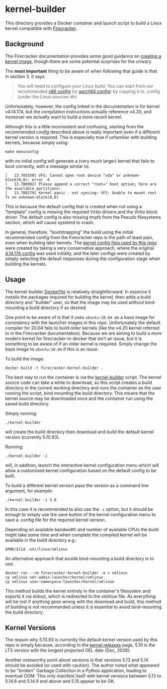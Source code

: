 # kernel-builder
This directory provides a Docker container and launch script to build a Linux kernel compatible with [Firecracker](https://github.com/firecracker-microvm/firecracker).

## Background
The Firecracker documentation provides some good guidance on [creating a kernel image](https://github.com/firecracker-microvm/firecracker/blob/main/docs/rootfs-and-kernel-setup.md#creating-a-kernel-image), though there are some potential surprises for the unwary.

The **most important** thing to be aware of when following that guide is that in section 3. it says 

>You will need to configure your Linux build. You can start from our recommended [x86 config](https://github.com/firecracker-microvm/firecracker/blob/main/resources/microvm-kernel-x86_64.config) (or [aarch64 config](https://github.com/firecracker-microvm/firecracker/blob/main/resources/microvm-kernel-arm64.config)) by copying it to .config (under the Linux sources dir)

Unfortunately, however, the config linked in the documentation is for kernel v4.14.174, but the compilation instructions actually reference v4.20, and moreover we *actually* want to build a more recent kernel.

Although this is a little inconsistent and confusing, starting from the *recommended config* described above is really important even if a different kernel version is required. This is especially true if unfamiliar with building kernels, because simply using:
```
make menuconfig
```
with no initial config will generate a (very much larger) kernel that fails to boot correctly, with a message similar to:
```
[   13.705550] VFS: Cannot open root device "vda" or unknown-block(0,0): error -6
[   13.706902] Please append a correct "root=" boot option; here are the available partitions:
[   13.708279] Kernel panic - not syncing: VFS: Unable to mount root fs on unknown-block(0,0)
```
This is because the default config that is created when not using a "template" config is missing the required Virtio drivers and the Virtio block driver. The default config is also missing tmpfs from the Pseudo filesystems section, which will cause systemd to crash.

In general, therefore, "bootstrapping" the build using the initial recommended config from the Firecracker repo is the path of least pain, even when building later kernels. The [kernel config files used by this repo](resources) were created by taking a very conservative approach, where the original [4.14.174 config](https://github.com/firecracker-microvm/firecracker/blob/main/resources/microvm-kernel-x86_64.config) was used initially, and the later configs were created by simply selecting the default responses during the configuration stage when building the kernels.

## Usage
The kernel-builder [Dockerfile](Dockerfile) is relatively straightforward. In essence it installs the packages required for building the kernel, then adds a build directory and "builder" user, so that the image may be used without bind-mounting a build directory if so desired.

One point to be aware of is that it uses `ubuntu:20.04 `as a base image for consistency with the launcher images in this repo. Unfortunately the default compiler for 20.04 fails to build older kernels (like the v4.20 kernel referred to in the Firecracker documentation). Because we are aiming to build a more modern kernel for firecracker-in-docker that isn't an issue, but it is something to be aware of if an older kernel is required. Simply change the base image to `ubuntu:18.04` if this is an issue.

To build the image:
```
docker build -t firecracker-kernel-builder .
```
The best way to run the container is via the [kernel-builder](kernel-builder) script. The kernel source code can take a while to download, so this script creates a build directory in the current working directory and runs the container as the user running the script, bind mounting the build directory. This means that the kernel source may be downloaded once and the container run using the saved build directory.

Simply running:
```
./kernel-builder
```
will create the build directory then download and build the default kernel version (currently 5.10.93).

Running:
```
./kernel-builder -i
```
will, in addition, launch the interactive kernel configuration menu which will allow a customised kernel configuration based on the default config to be built.

To build a different kernel version pass the version as a command line argument, for example:

```
./kernel-builder -i 5.8
```
In this case it is recommended to also use the `-i` option, but it should be enough to simply use the save button of the kernel configuration menu to save a .config file for the required kernel version.

Depending on available bandwidth and number of available CPUs the build might take some time and when complete the compiled kernel will be available in the build directory e.g.:
```
$PWD/$(id -un)/linux/vmlinux
```

An alternative approach that avoids bind-mounting a build directory is to use:
```
docker run --rm firecracker-kernel-builder -o > vmlinux
cp vmlinux net-admin-launcher/kernel/vmlinux
cp vmlinux user-namespace-launcher/kernel/vmlinux
```
This method builds the kernel entirely in the container's filesystem and exports it via stdout, which is redirected to the vmlinux file. As everything will be lost if anything goes wrong with the download and build, this method of building is not recommended unless it is essential to avoid bind-mounting the build directory.

## Kernel Versions
The reason why 5.10.93 is currently the default kernel version used by this repo is simply because, according to the [kernel releases](https://www.kernel.org/category/releases.html) page, 5.10 is the LTS version with the longest projected OEL date (Dec, 2026).

Another noteworthy point about versions is that versions 5.13 and 5.14 should be avoided (or used with caution). The author noted what *appeared* to be "broken" Garbage Collection in a Python application, leading to eventual OOM. This only manifest itself with kernel versions between 5.13 to 5.14.8 and 5.14.9 and above and 5.15 appear to be OK.
